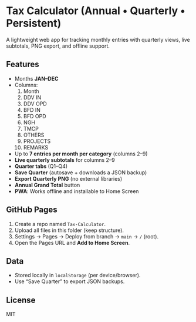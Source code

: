 # Tax Calculator (Annual • Quarterly • Persistent)

A lightweight web app for tracking monthly entries with quarterly views, live subtotals, PNG export, and offline support.

## Features
- Months **JAN–DEC**
- Columns:
  1) Month
  2) DDV IN
  3) DDV OPD
  4) BFD IN
  5) BFD OPD
  6) NGH
  7) TMCP
  8) OTHERS
  9) PROJECTS
  10) REMARKS
- Up to **7 entries per month per category** (columns 2–9)
- **Live quarterly subtotals** for columns 2–9
- **Quarter tabs** (Q1–Q4)
- **Save Quarter** (autosave + downloads a JSON backup)
- **Export Quarterly PNG** (no external libraries)
- **Annual Grand Total** button
- **PWA**: Works offline and installable to Home Screen

## GitHub Pages
1. Create a repo named `Tax-Calculator`.
2. Upload all files in this folder (keep structure).
3. Settings → Pages → Deploy from branch → `main` → `/` (root).
4. Open the Pages URL and **Add to Home Screen**.

## Data
- Stored locally in `localStorage` (per device/browser).
- Use “Save Quarter” to export JSON backups.

## License
MIT
